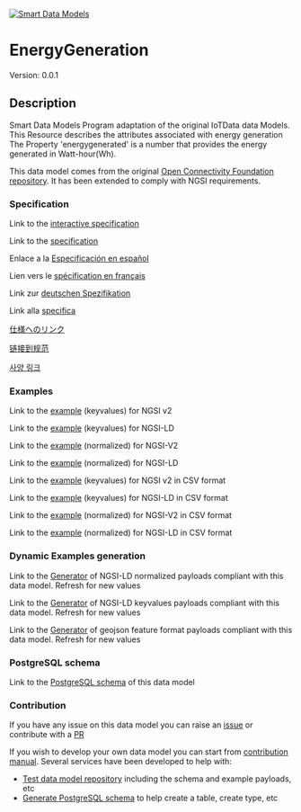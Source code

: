 [![Smart Data Models](https://smartdatamodels.org/wp-content/uploads/2022/01/SmartDataModels_logo.png "Logo")](https://smartdatamodels.org)
# EnergyGeneration
Version: 0.0.1

## Description 

Smart Data Models Program adaptation of the original IoTData data Models. This Resource describes the attributes associated with energy generation The Property 'energygenerated' is a number that provides the energy generated in Watt-hour(Wh).

This data model comes from the original [Open Connectivity Foundation repository](https://github.com/openconnectivityfoundation/IoTDataModels). It has been extended to comply with NGSI requirements.
### Specification

Link to the [interactive specification](https://swagger.lab.fiware.org/?url=https://smart-data-models.github.io/dataModel.OCF/EnergyGeneration/swagger.yaml)

Link to the [specification](https://github.com/smart-data-models/dataModel.OCF/blob/master/EnergyGeneration/doc/spec.md)

Enlace a la [Especificación en español](https://github.com/smart-data-models/dataModel.OCF/blob/master/EnergyGeneration/doc/spec_ES.md)

Lien vers le [spécification en français](https://github.com/smart-data-models/dataModel.OCF/blob/master/EnergyGeneration/doc/spec_FR.md)

Link zur [deutschen Spezifikation](https://github.com/smart-data-models/dataModel.OCF/blob/master/EnergyGeneration/doc/spec_DE.md)

Link alla [specifica](https://github.com/smart-data-models/dataModel.OCF/blob/master/EnergyGeneration/doc/spec_IT.md)

[仕様へのリンク](https://github.com/smart-data-models/dataModel.OCF/blob/master/EnergyGeneration/doc/spec_JA.md)

[链接到规范](https://github.com/smart-data-models/dataModel.OCF/blob/master/EnergyGeneration/doc/spec_ZH.md)

[사양 링크](https://github.com/smart-data-models/dataModel.OCF/blob/master/EnergyGeneration/doc/spec_KO.md)
### Examples

Link to the [example](https://smart-data-models.github.io/dataModel.OCF/EnergyGeneration/examples/example.json) (keyvalues) for NGSI v2

Link to the [example](https://smart-data-models.github.io/dataModel.OCF/EnergyGeneration/examples/example.jsonld) (keyvalues) for NGSI-LD

Link to the [example](https://smart-data-models.github.io/dataModel.OCF/EnergyGeneration/examples/example-normalized.json) (normalized) for NGSI-V2

Link to the [example](https://smart-data-models.github.io/dataModel.OCF/EnergyGeneration/examples/example-normalized.jsonld) (normalized) for NGSI-LD

Link to the [example](https://github.com/smart-data-models/dataModel.OCF/blob/master/EnergyGeneration/examples/example.json.csv) (keyvalues) for NGSI v2 in CSV format

Link to the [example](https://github.com/smart-data-models/dataModel.OCF/blob/master/EnergyGeneration/examples/example.jsonld.csv) (keyvalues) for NGSI-LD in CSV format

Link to the [example](https://github.com/smart-data-models/dataModel.OCF/blob/master/EnergyGeneration/examples/example-normalized.json.csv) (normalized) for NGSI-V2 in CSV format

Link to the [example](https://github.com/smart-data-models/dataModel.OCF/blob/master/EnergyGeneration/examples/example-normalized.jsonld.csv) (normalized) for NGSI-LD in CSV format
### Dynamic Examples generation

Link to the [Generator](https://smartdatamodels.org/extra/ngsi-ld_generator.php?schemaUrl=https://raw.githubusercontent.com/smart-data-models/dataModel.OCF/master/EnergyGeneration/schema.json&email=info@smartdatamodels.org) of NGSI-LD normalized payloads compliant with this data model. Refresh for new values

Link to the [Generator](https://smartdatamodels.org/extra/ngsi-ld_generator_keyvalues.php?schemaUrl=https://raw.githubusercontent.com/smart-data-models/dataModel.OCF/master/EnergyGeneration/schema.json&email=info@smartdatamodels.org) of NGSI-LD keyvalues payloads compliant with this data model. Refresh for new values

Link to the [Generator](https://smartdatamodels.org/extra/geojson_features_generator.php?schemaUrl=https://raw.githubusercontent.com/smart-data-models/dataModel.OCF/master/EnergyGeneration/schema.json&email=info@smartdatamodels.org) of geojson feature format payloads compliant with this data model. Refresh for new values
### PostgreSQL schema

Link to the [PostgreSQL schema](https://github.com/smart-data-models/dataModel.OCF/blob/master/EnergyGeneration/schema.sql) of this data model
### Contribution

 If you have any issue on this data model you can raise an [issue](https://github.com/smart-data-models/dataModel.OCF/issues)  or contribute with a [PR](https://github.com/smart-data-models/dataModel.OCF/pulls)

 If you wish to develop your own data model you can start from [contribution manual](https://bit.ly/contribution_manual). Several services have been developed to help with: 
 - [Test data model repository](https://smartdatamodels.org/index.php/data-models-contribution-api/) including the schema and example payloads, etc
 - [Generate PostgreSQL schema](https://smartdatamodels.org/index.php/sql-service/) to help create a table, create type, etc